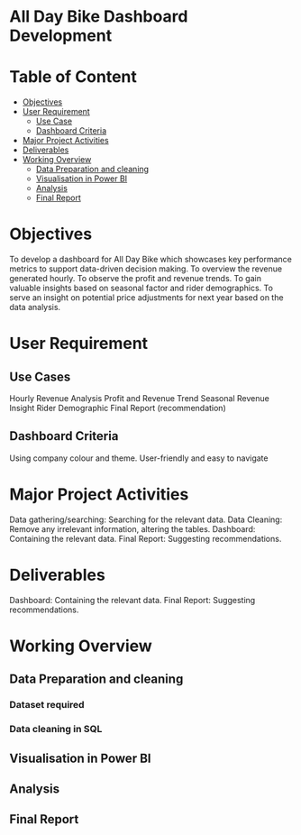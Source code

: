 # All Day Bike Dashboard Development 

# Table of Content
- [Objectives](#objectives)
- [User Requirement](#user-requirement)
  - [Use Case](#use-case)
  - [Dashboard Criteria](#dashboard-criteria)
- [Major Project Activities ](#major-project-activities)
- [Deliverables](#deliverables)
- [Working Overview](#working-overview)
   - [Data Preparation and cleaning ](#data-preparation-and-cleaning)
  - [Visualisation in Power BI ](#visualisation-in-power-bi)
  - [Analysis](#analysis)
  - [Final Report](#final-report)

# Objectives
To develop a dashboard for All Day Bike which showcases key performance metrics to support data-driven decision making.
To overview the revenue generated hourly.
To observe the profit and revenue trends.
To gain valuable insights based on seasonal factor and rider demographics.
To serve an insight on potential price adjustments for next year based on the data analysis.

# User Requirement 

## Use Cases 
Hourly Revenue Analysis
Profit and Revenue Trend
Seasonal Revenue Insight
Rider Demographic
Final Report (recommendation)

## Dashboard Criteria
Using company colour and theme.
User-friendly and easy to navigate 

# Major Project Activities 
Data gathering/searching: Searching for the relevant data.
Data Cleaning: Remove any irrelevant information, altering the tables.
Dashboard: Containing the relevant data.
Final Report: Suggesting recommendations. 

# Deliverables
Dashboard: Containing the relevant data.
Final Report: Suggesting recommendations. 


# Working Overview

## Data Preparation and cleaning 

### Dataset required

### Data cleaning in SQL 

## Visualisation in Power BI 

## Analysis 

## Final Report 







